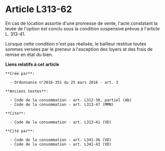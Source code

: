 # Article L313-62

En cas de location assortie d'une promesse de vente, l'acte constatant la levée de l'option est conclu sous la condition
suspensive prévue à l'article L. 313-41. 

Lorsque cette condition n'est pas réalisée, le bailleur restitue toutes sommes versées par le preneur à l'exception des
loyers et des frais de remise en état du bien.

**Liens relatifs à cet article**

	**Créé par**:

	  - Ordonnance n°2016-351 du 25 mars 2016 - art. 3

	**Anciens textes**:

	  - Code de la consommation - art. L312-30, partiel (Ab)
	  - Code de la consommation - art. L313-47 (MMN)

	**Cite**:

	  - Code de la consommation - art. L313-41 (VD)

	**Cité par**:

	  - Code de la consommation - art. L341-36 (VD)
	  - Code de la consommation - art. L341-43 (VD)
